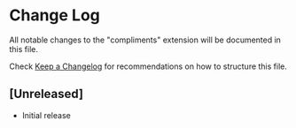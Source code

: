 # Change Log

All notable changes to the "compliments" extension will be documented in this file.

Check [Keep a Changelog](http://keepachangelog.com/) for recommendations on how to structure this file.

## [Unreleased]

- Initial release